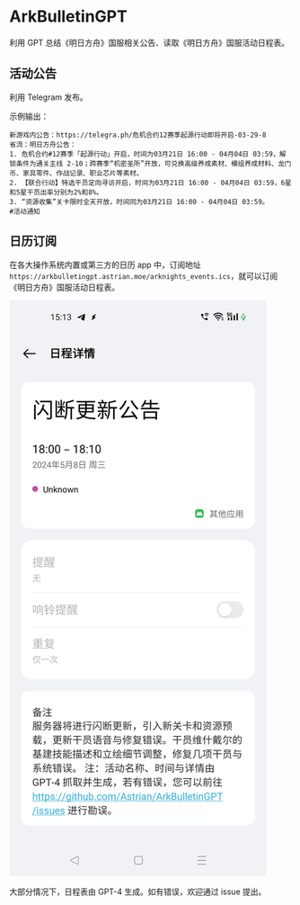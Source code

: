 # ArkBulletinGPT

利用 GPT 总结《明日方舟》国服相关公告、读取《明日方舟》国服活动日程表。

## 活动公告

利用 Telegram 发布。

示例输出：

```
新游戏内公告：https://telegra.ph/危机合约12赛季起源行动即将开启-03-29-8
省流：明日方舟公告：
1. 危机合约#12赛季「起源行动」开启，时间为03月21日 16:00 - 04月04日 03:59，解锁条件为通关主线 2-10；跨赛季“机密圣所”开放，可兑换高级养成素材、模组养成材料、龙门币、家具零件、作战记录、职业芯片等素材。
2. 【联合行动】特选干员定向寻访开启，时间为03月21日 16:00 - 04月04日 03:59，6星和5星干员出率分别为2%和8%。
3. “资源收集”关卡限时全天开放，时间同为03月21日 16:00 - 04月04日 03:59。
#活动通知
```

## 日历订阅

在各大操作系统内置或第三方的日历 app 中，订阅地址 `https://arkbulletingpt.astrian.moe/arknights_events.ics`，就可以订阅《明日方舟》国服活动日程表。

![一加 Ace 竞速版日历界面，显示一个 2024 年 5 月 8 日 18:00-18:10 的闪断更新公告。](img/cal_screenshot.jpg)

大部分情况下，日程表由 GPT-4 生成。如有错误，欢迎通过 issue 提出。
